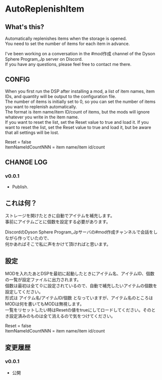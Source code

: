 # AutoReplenishItem

## What's this?

Automatically replenishes items when the storage is opened.  
You need to set the number of items for each item in advance.  

I've been working on a conversation in the #mod作成 channel of the Dyson Sphere Program_Jp server on Discord.  
If you have any questions, please feel free to contact me there.  

## CONFIG

When you first run the DSP after installing a mod, a list of item names, item IDs, and quantity will be output to the configuration file.  
The number of items is initially set to 0, so you can set the number of items you want to replenish automatically.  
The format is item name/item ID/count of items, but the mods will ignore whatever you write in the item name.  
If you want to reset the list, set the Reset value to true and load it. If you want to reset the list, set the Reset value to true and load it, but be aware that all settings will be lost.  

Reset = false  
ItemNameIdCountNNN = item name/item id/count  

## CHANGE LOG

### v0.0.1

 - Publish.

## これは何？

ストレージを開けたときに自動でアイテムを補充します。  
事前にアイテムごとに個数を設定する必要があります。  

DiscordのDyson Sphere Program_Jpサーバの#mod作成チャンネルで会話をしながら作っていたので、  
何かあればそこで私に声をかけて頂ければと思います。  

## 設定

MODを入れたあとDSPを最初に起動したときにアイテム名、アイテムID、個数の一覧が設定ファイルに出力されます。  
個数は最初は全て０に設定されているので、自動で補充したいアイテムの個数を設定してください。  
形式は アイテム名/アイテムID/個数 となっていますが、アイテム名のところはMODは何を書いてもMODは無視します。  
一覧をリセットしたい時はResetの値をtrueにしてロードしてください。そのとき設定済みのものは全て消えるので気をつけてください。  

Reset = false  
ItemNameIdCountNNN = item name/item id/count  

## 変更履歴

### v0.0.1

 - 公開
